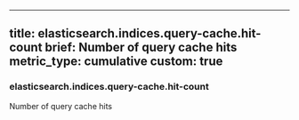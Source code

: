 
---
title: elasticsearch.indices.query-cache.hit-count
brief: Number of query cache hits
metric_type: cumulative
custom: true
---
### elasticsearch.indices.query-cache.hit-count

Number of query cache hits
